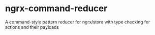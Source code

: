 # ngrx-command-reducer
A command-style pattern reducer for ngrx/store with type checking for actions and their payloads
